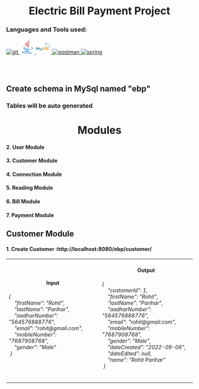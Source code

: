 <h1 align="center">Electric Bill Payment Project</h1>

<h3 align="left">Languages and Tools used:</h3>
<p align="left"> <a href="https://git-scm.com/" target="_blank" rel="noreferrer"> <img src="https://www.vectorlogo.zone/logos/git-scm/git-scm-icon.svg" alt="git" width="40" height="40"/> </a> <a href="https://www.java.com" target="_blank" rel="noreferrer"> <img src="https://raw.githubusercontent.com/devicons/devicon/master/icons/java/java-original.svg" alt="java" width="40" height="40"/> </a> <a href="https://www.mysql.com/" target="_blank" rel="noreferrer"> <img src="https://raw.githubusercontent.com/devicons/devicon/master/icons/mysql/mysql-original-wordmark.svg" alt="mysql" width="40" height="40"/> </a> <a href="https://postman.com" target="_blank" rel="noreferrer"> <img src="https://www.vectorlogo.zone/logos/getpostman/getpostman-icon.svg" alt="postman" width="40" height="40"/> </a> <a href="https://spring.io/" target="_blank" rel="noreferrer"> <img src="https://www.vectorlogo.zone/logos/springio/springio-icon.svg" alt="spring" width="40" height="40"/> </a> </p>
<br><br>
<h2>Create schema in MySql named "ebp"</h2>
<h3>Tables will be auto generated</h3>

<h1 align="center">Modules</h1>
<h4 align="left">2. User Module</h4>
<h4 align="left">3. Customer Module</h4>
<h4 align="left">4. Connection Module</h4>
<h4 align="left">5. Reading Module</h4>
<h4 align="left">6. Bill Module</h4>
<h4 align="left">7. Payment Module</h4>

<h2 align="left">Customer Module</h2>
<h4>1. Create Customer :http://localhost:8080/ebp/customer/</h4>
<div>
  <table>
<tr>
 <td>
   <h4 align="center">Input</h4>
<h6>{<br>
            &nbsp&nbsp&nbsp&nbsp"firstName": "Rohit",<br>
            &nbsp&nbsp&nbsp&nbsp"lastName": "Parihar",<br>
            &nbsp&nbsp&nbsp&nbsp"aadharNumber": "564576888776",<br>
            &nbsp&nbsp&nbsp&nbsp"email": "rohit@gmail.com",<br>
            &nbsp&nbsp&nbsp&nbsp"mobileNumber": "7687908768",<br>
            &nbsp&nbsp&nbsp&nbsp"gender": "Male"<br>
&nbsp}</h6>
  </td> 
  <td>
    <h4 align="center">Output</h4>
  <h6>{<br>
    &nbsp&nbsp&nbsp&nbsp"customerId": 1,<br>
    &nbsp&nbsp&nbsp&nbsp"firstName": "Rohit",<br>
    &nbsp&nbsp&nbsp&nbsp"lastName": "Parihar",<br>
    &nbsp&nbsp&nbsp&nbsp"aadharNumber": "564576888776",<br>
    &nbsp&nbsp&nbsp&nbsp"email": "rohit@gmail.com",<br>
    &nbsp&nbsp&nbsp&nbsp"mobileNumber": "7687908768",<br>
    &nbsp&nbsp&nbsp&nbsp"gender": "Male",<br>
    &nbsp&nbsp&nbsp&nbsp"dateCreated": "2022-09-06",<br>
    &nbsp&nbsp&nbsp&nbsp"dateEdited": null,<br>
    &nbsp&nbsp&nbsp&nbsp"name": "Rohit Parihar"<br>
&nbsp}</h6>
  </td>
</tr>
    </table>
</div>
